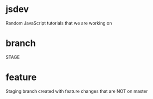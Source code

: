 # jsdev
Random JavaScript tutorials that we are working on

# branch
STAGE

# feature
Staging branch created with feature changes that are NOT on master
